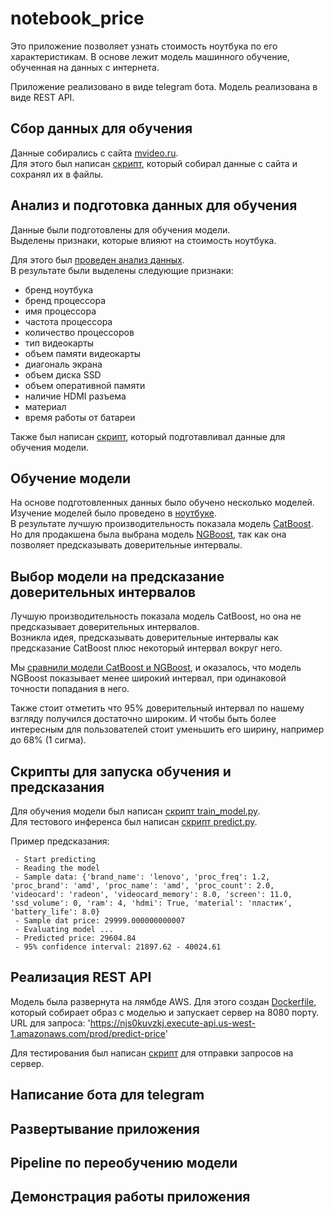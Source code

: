 # notebook_price

Это приложение позволяет узнать стоимость ноутбука по его характеристикам.
В основе лежит модель машинного обучение, обученная на данных с интернета.

Приложение реализовано в виде telegram бота.
Модель реализована в виде REST API.

## Сбор данных для обучения
Данные собирались с сайта [mvideo.ru](https://www.mvideo.ru).  
Для этого был написан [скрипт](/parsers/mvideo_parser/README.md), который собирал данные с сайта и сохранял их в файлы.

## Анализ и подготовка данных для обучения
Данные были подготовлены для обучения модели.  
Выделены признаки, которые влияют на стоимость ноутбука.  

Для этого был [проведен анализ данных](/notebooks/EDA.ipynb).  
В результате были выделены следующие признаки:
- бренд ноутбука
- бренд процессора
- имя процессора
- частота процессора
- количество процессоров
- тип видеокарты
- объем памяти видеокарты
- диагональ экрана
- объем диска SSD
- объем оперативной памяти
- наличие HDMI разъема
- материал
- время работы от батареи

Также был написан [скрипт](/scripts/prepare_data.py), который подготавливал данные для обучения модели.

## Обучение модели
На основе подготовленных данных было обучено несколько моделей.    
Изучение моделей было проведено в [ноутбуке](/notebooks/model_selection.ipynb).  
В результате лучшую производительность показала модель [CatBoost](https://catboost.ai/).  
Но для продакшена была выбрана модель [NGBoost](https://stanfordmlgroup.github.io/projects/ngboost/), так как она позволяет предсказывать доверительные интервалы.  

## Выбор модели на предсказание доверительных интервалов
Лучшую производительность показала модель CatBoost, но она не предсказывает доверительных интервалов.    
Возникла идея, предсказывать доверительные интервалы как предсказание CatBoost плюс некоторый интервал вокруг него.  

Мы [сравнили модели CatBoost и NGBoost](/notebooks/model_selection_2.ipynb), и оказалось, что модель NGBoost показывает менее широкий интервал, при одинаковой точности попадания в него.  

Также стоит отметить что 95% доверительный интервал по нашему взгляду получился достаточно широким. И чтобы быть более интересным для пользователей стоит уменьшить его ширину, например до 68% (1 сигма).   

## Скрипты для запуска обучения и предсказания

Для обучения модели был написан [скрипт train_model.py](/scripts/train_model.py).  
Для тестового инференса был написан [скрипт predict.py](/scripts/predict.py).  

Пример предсказания:
```
 - Start predicting
 - Reading the model
 - Sample data: {'brand_name': 'lenovo', 'proc_freq': 1.2, 'proc_brand': 'amd', 'proc_name': 'amd', 'proc_count': 2.0, 'videocard': 'radeon', 'videocard_memory': 8.0, 'screen': 11.0, 'ssd_volume': 0, 'ram': 4, 'hdmi': True, 'material': 'пластик', 'battery_life': 8.0}
 - Sample dat price: 29999.000000000007
 - Evaluating model ...
 - Predicted price: 29604.84
 - 95% confidence interval: 21897.62 - 40024.61

```

## Реализация REST API
Модель была развернута на лямбде AWS.
Для этого создан [Dockerfile](Dockerfile), который собирает образ с моделью и запускает сервер на 8080 порту.
URL для запроса: 'https://njs0kuvzkj.execute-api.us-west-1.amazonaws.com/prod/predict-price'

Для тестирования был написан [скрипт](/scripts/predict_lambda.py) для отправки запросов на сервер.

## Написание бота для telegram

## Развертывание приложения

## Pipeline по переобучению модели

## Демонстрация работы приложения



